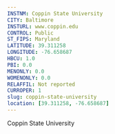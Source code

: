 ```yaml
---
INSTNM: Coppin State University
CITY: Baltimore
INSTURL: www.coppin.edu
CONTROL: Public
ST_FIPS: Maryland
LATITUDE: 39.311258
LONGITUDE: -76.658687
HBCU: 1.0
PBI: 0.0
MENONLY: 0.0
WOMENONLY: 0.0
RELAFFIL: Not reported
CURROPER: 1
slug: coppin-state-university
location: [39.311258, -76.658687]
---
```

Coppin State University